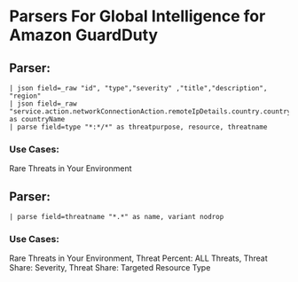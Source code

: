 # Parsers For Global Intelligence for Amazon GuardDuty

## Parser:
```
| json field=_raw "id", "type","severity" ,"title","description", "region"
| json field=_raw "service.action.networkConnectionAction.remoteIpDetails.country.countryName" as countryName
| parse field=type "*:*/*" as threatpurpose, resource, threatname
```
### Use Cases:
Rare Threats in Your Environment



## Parser:
```
| parse field=threatname "*.*" as name, variant nodrop 
```
### Use Cases:
Rare Threats in Your Environment, Threat Percent: ALL Threats, Threat Share: Severity, Threat Share: Targeted Resource Type


